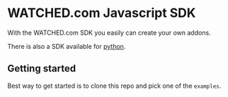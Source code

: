 # WATCHED.com Javascript SDK

With the WATCHED.com SDK you easily can create your own addons.

There is also a SDK available for [python](https://github.com/watchedcom/sdk-python).

## Getting started

Best way to get started is to clone this repo and pick one of the `examples`.
